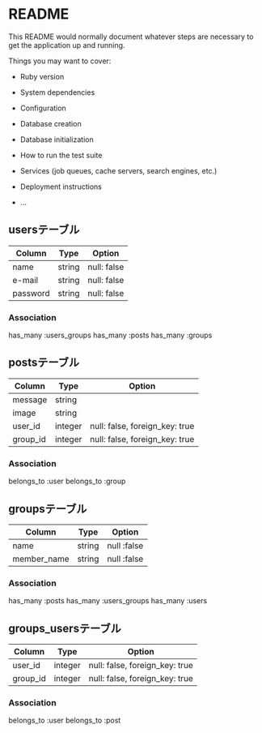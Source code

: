 # README

This README would normally document whatever steps are necessary to get the
application up and running.

Things you may want to cover:

* Ruby version

* System dependencies

* Configuration

* Database creation

* Database initialization

* How to run the test suite

* Services (job queues, cache servers, search engines, etc.)

* Deployment instructions

* ...

## usersテーブル

|Column|Type|Option|
|------|----|------|
|name  |string|null: false|
|e-mail|string|null: false|
|password|string|null: false|

### Association
has_many :users_groups
has_many :posts
has_many :groups


## postsテーブル

|Column|Type|Option|
|------|----|------|
|message|string|
|image |string|
|user_id|integer|null: false, foreign_key: true|
|group_id|integer|null: false, foreign_key: true|

### Association
belongs_to :user
belongs_to :group


## groupsテーブル

|Column|Type|Option|
|------|----|------|
|name|string|null :false|
|member_name|string|null :false|

### Association
has_many :posts
has_many :users_groups
has_many :users

## groups_usersテーブル

|Column|Type|Option|
|------|----|------|
|user_id|integer|null: false, foreign_key: true|
|group_id|integer|null: false, foreign_key: true|

### Association
belongs_to :user
belongs_to :post